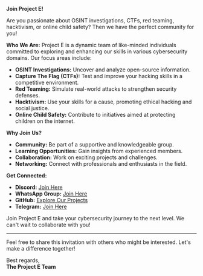 **Join Project E!**

Are you passionate about OSINT investigations, CTFs, red teaming, hacktivism, or online child safety? Then we have the perfect community for you!

**Who We Are:**
Project E is a dynamic team of like-minded individuals committed to exploring and enhancing our skills in various cybersecurity domains. Our focus areas include:

- **OSINT Investigations:** Uncover and analyze open-source information.
- **Capture The Flag (CTFs):** Test and improve your hacking skills in a competitive environment.
- **Red Teaming:** Simulate real-world attacks to strengthen security defenses.
- **Hacktivism:** Use your skills for a cause, promoting ethical hacking and social justice.
- **Online Child Safety:** Contribute to initiatives aimed at protecting children on the internet.

**Why Join Us?**
- **Community:** Be part of a supportive and knowledgeable group.
- **Learning Opportunities:** Gain insights from experienced members.
- **Collaboration:** Work on exciting projects and challenges.
- **Networking:** Connect with professionals and enthusiasts in the field.

**Get Connected:**
- **Discord:** [Join Here](https://discord.gg/YSBfz3JnNE)
- **WhatsApp Group:** [Join Here](https://chat.whatsapp.com/IZktXIwa45zJvhzVx8Iubh)
- **GitHub:** [Explore Our Projects](https://github.com/projectentity)
- **Telegram:** [Join Here](https://t.me/project_entity)

Join Project E and take your cybersecurity journey to the next level. We can't wait to collaborate with you!

---

Feel free to share this invitation with others who might be interested. Let's make a difference together!

Best regards,  
**The Project E Team**
